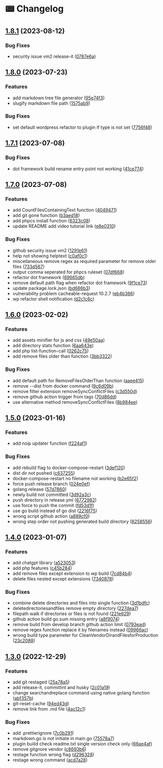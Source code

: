 # 📟 Changelog

## [1.8.1](https://github.com/artistudioxyz/aspri/compare/v1.8.0...v1.8.1) (2023-08-12)


### Bug Fixes

* security issue vm2 release-it ([0787e6a](https://github.com/artistudioxyz/aspri/commit/0787e6a6e811bf1b9453c8697e2f2b267eaf10df))

## [1.8.0](https://github.com/artistudioxyz/aspri/compare/v1.7.1...v1.8.0) (2023-07-23)


### Features

* add markdown tree file generator ([95e74f3](https://github.com/artistudioxyz/aspri/commit/95e74f3c05c88296b71630e893bd97983f31b609))
* slugify markdown file path ([1575ab9](https://github.com/artistudioxyz/aspri/commit/1575ab96e688e64f4dc18c7b4db768bd64663c8b))


### Bug Fixes

* set default wordpress refactor to plugin if type is not set ([7756f48](https://github.com/artistudioxyz/aspri/commit/7756f48c352a208461a2b2786c5e7ddf7a6ee88f))

## [1.7.1](https://github.com/artistudioxyz/aspri/compare/v1.7.0...v1.7.1) (2023-07-08)


### Bug Fixes

* dot framework build rename entry point not working ([41ce774](https://github.com/artistudioxyz/aspri/commit/41ce7747d94a269446b226de8f7833f749b13ec5))

## [1.7.0](https://github.com/artistudioxyz/aspri/compare/v1.6.0...v1.7.0) (2023-07-08)


### Features

* add CountFilesContainingText function ([4049471](https://github.com/artistudioxyz/aspri/commit/4049471d0379d77ad3590266092892adfcbf63c2))
* add git gone function ([b3aed18](https://github.com/artistudioxyz/aspri/commit/b3aed187b8e07ecac9d70619aecd28ccb0c839fe))
* add phpcs install function ([6323c08](https://github.com/artistudioxyz/aspri/commit/6323c080302c18fc0af4aa43e49301850038e7c6))
* update README add video tutorial link ([e8e0310](https://github.com/artistudioxyz/aspri/commit/e8e031050b8251996ae2abd54f2176e37f683ad9))


### Bug Fixes

* github security issue vm2 ([1291e61](https://github.com/artistudioxyz/aspri/commit/1291e616e9d6314d8fb2482754653ad308a49264))
* help not showing helptext ([c0af0c1](https://github.com/artistudioxyz/aspri/commit/c0af0c184c800a3d4596f8ab42c326e4bfe2bacd))
* miscellaneous remove regex as required parameter for remove older files ([733d567](https://github.com/artistudioxyz/aspri/commit/733d567054582157d8c3f564167dc448be79e84b))
* output comma seperated for phpcs ruleset ([07df668](https://github.com/artistudioxyz/aspri/commit/07df668b90f62e8fa544c058e64d35be413ade50))
* refactor dot framework ([69665db](https://github.com/artistudioxyz/aspri/commit/69665db2fd590e26a4198df844d8c48caaa06de5))
* remove default path flag when refactor dot framework ([9f1ce73](https://github.com/artistudioxyz/aspri/commit/9f1ce734a5727b37916f99b0613d333fdf6062dc))
* update package.lock.json ([bd686b3](https://github.com/artistudioxyz/aspri/commit/bd686b34708b5ca0c241919bf48f6cbb35dac7f1))
* vulnerability problem cacheable-request 10.2.7 ([eb4b366](https://github.com/artistudioxyz/aspri/commit/eb4b36671fa92c995c7efe7136b07161ac2a2351))
* wp refactor shell notification ([d2c1c6c](https://github.com/artistudioxyz/aspri/commit/d2c1c6cd4dce66f35d4be29cc4258df085f7e0f6))

## [1.6.0](https://github.com/artistudioxyz/aspri/compare/v1.5.0...v1.6.0) (2023-02-02)


### Features

* add assets minifier for js and css ([49e50aa](https://github.com/artistudioxyz/aspri/commit/49e50aad970f6da22aad0fb8aa8786d7975756d5))
* add directory stats function ([6aa643e](https://github.com/artistudioxyz/aspri/commit/6aa643eedcc150ada66d90f7f721762a0768a7d9))
* add php list-function-call ([0262c75](https://github.com/artistudioxyz/aspri/commit/0262c754311baef90f769a421ddeb1490ac55aaf))
* add remove files older than function ([3bb3322](https://github.com/artistudioxyz/aspri/commit/3bb3322c677896c1e425fd70b47ff6ec5b331946))


### Bug Fixes

* add default path for RemoveFilesOlderThan function ([aaee415](https://github.com/artistudioxyz/aspri/commit/aaee41512134fcf3d165ffbfeffc4108cd3a292f))
* remove --dist from docker command ([9c6d09b](https://github.com/artistudioxyz/aspri/commit/9c6d09bf156bca6f5e5e5a2e420d77baeea6e642))
* remove filter extension removeSyncConflictFiles ([c3d550d](https://github.com/artistudioxyz/aspri/commit/c3d550daf3dc3f40086d777946afcbf4fae0c064))
* remove github action trigger from tags ([70d86dd](https://github.com/artistudioxyz/aspri/commit/70d86dd8b1d85f1467432064cced275e04821d36))
* use alternative method removeSyncConflictFiles ([8b984ee](https://github.com/artistudioxyz/aspri/commit/8b984ee04ad83a2134df63473c701bbbde4d5ee7))

## [1.5.0](https://github.com/artistudioxyz/aspri/compare/v1.4.0...v1.5.0) (2023-01-16)


### Features

* add noip updater function ([f224af1](https://github.com/artistudioxyz/aspri/commit/f224af120c03e7799eff9dbdbdac4cd2891d3ba8))


### Bug Fixes

* add rebuild flag to docker-compose-restart ([3def120](https://github.com/artistudioxyz/aspri/commit/3def120a6122f467553fc025f2cdf081b3f83ced))
* dist dir not pushed ([c637255](https://github.com/artistudioxyz/aspri/commit/c637255d6ce912b9ee6b518d63e525796b63db24))
* docker-compose-restart no filename not working ([b2e65f2](https://github.com/artistudioxyz/aspri/commit/b2e65f28e198c49a5e009acf39188de342cd8bf8))
* force push release branch ([024e0ef](https://github.com/artistudioxyz/aspri/commit/024e0efc67a5479ab12a28e3503e47d4f3ca9992))
* golang release ([57d7860](https://github.com/artistudioxyz/aspri/commit/57d7860425e414a998f7b5a08cf8d352a305ff02))
* newly build not committed ([3d92a3c](https://github.com/artistudioxyz/aspri/commit/3d92a3cc91b6ced36b293da82c3d1ad000f58834))
* push directory in release.yml ([6772982](https://github.com/artistudioxyz/aspri/commit/6772982ae725e2eb92dc4fddcc3d069ad27fb9bd))
* use force to push the commit ([fd53d1f](https://github.com/artistudioxyz/aspri/commit/fd53d1f11cdbf1c44d2c18e70eb2a1beca9ab4b1))
* use go build instead of go dist ([2216f75](https://github.com/artistudioxyz/aspri/commit/2216f75bcf08169c801da84d76a565aa0b8b3ad2))
* wrong script github action ([a889cf0](https://github.com/artistudioxyz/aspri/commit/a889cf09a6a0f482377b30fdf832312f649ab0f5))
* wrong step order not pushing generated build directory ([8258556](https://github.com/artistudioxyz/aspri/commit/82585564d596364f189fe296acbedb46de36ff66))

## [1.4.0](https://github.com/artistudioxyz/aspri/compare/v1.3.0...v1.4.0) (2023-01-07)


### Features

* add chatgpt library ([a523053](https://github.com/artistudioxyz/aspri/commit/a523053237219c1716a6fe4a1b01a19a7e8d648d))
* add php features ([c45b284](https://github.com/artistudioxyz/aspri/commit/c45b284a9e39c6f88a94602d41e86d9b1d05d9bd))
* add remove files except extension to wp build ([7cd84b4](https://github.com/artistudioxyz/aspri/commit/7cd84b4e6624b9f55aed02f68b012360f72e68e1))
* delete files nested except extensions ([7340878](https://github.com/artistudioxyz/aspri/commit/7340878645ed078e25c2232e8828aef23f68e30a))


### Bug Fixes

* combine delete directories and files into single function ([3d1bdfc](https://github.com/artistudioxyz/aspri/commit/3d1bdfc265b41898b21af6a9314eefa3f1fc5a6f))
* deletedirectoriesandfiles remove empty directory ([227dea7](https://github.com/artistudioxyz/aspri/commit/227dea76cac169319260d690c21d53d6b1575661))
* filepath walk if directories or files is not found ([221e629](https://github.com/artistudioxyz/aspri/commit/221e6295ebed14310266f7cb4a1fa60de2326b10))
* github action build go.sum missing entry ([a8f9074](https://github.com/artistudioxyz/aspri/commit/a8f9074dad9d32961f5ebcfc273e81e89540d96e))
* remove build from develop branch github action limit ([0793ead](https://github.com/artistudioxyz/aspri/commit/0793ead7563031f18e95b7c34441ffb7e9557056))
* remove regex function replace it by filenames instead ([09966ac](https://github.com/artistudioxyz/aspri/commit/09966ac7d767ee0e4d9a97599b2d149233bee188))
* wrong build type parameter for CleanVendorDirandFilesforProduction ([23c2088](https://github.com/artistudioxyz/aspri/commit/23c208877101d187c528d34472ba36eda0881947))

## [1.3.0](https://github.com/artistudioxyz/aspri/compare/v1.2.0...v1.3.0) (2022-12-29)


### Features

* add git restaged ([25a78a5](https://github.com/artistudioxyz/aspri/commit/25a78a51546ec60a9d723bbc2bf6b2d7c5cffdd3))
* add release-it, commitlint and husky ([2c01a19](https://github.com/artistudioxyz/aspri/commit/2c01a19b5a6079b31f028a2a27114ee8e3f987a6))
* change searchandreplace command using native golang function ([abf357b](https://github.com/artistudioxyz/aspri/commit/abf357b6ac1de03a4c4aa012a344be3f2de3fe0e))
* git-reset-cache ([94ed43d](https://github.com/artistudioxyz/aspri/commit/94ed43d0715b607cd6237c2192f465aa51360e22))
* remove link from .md file ([4ac12c1](https://github.com/artistudioxyz/aspri/commit/4ac12c14abb0883a31d3083c12186c24fd738b49))


### Bug Fixes

* add .prettierignore ([7c0b291](https://github.com/artistudioxyz/aspri/commit/7c0b2913527723c4ee2943a717b99b2fa951136b))
* markdown.go is not initiate in main.go ([75578a7](https://github.com/artistudioxyz/aspri/commit/75578a7dd8b3ad17a5c6b573da0674ddbd372cbc))
* plugin buiild check readme.txt single version check only ([66ae4af](https://github.com/artistudioxyz/aspri/commit/66ae4aff8df4dad5f1183a41372ab2414086550b))
* remove gitgnore vendor ([c8693b6](https://github.com/artistudioxyz/aspri/commit/c8693b6e289e6889924a9261a4e7b825777734b9))
* restage function wrong flag ([d296328](https://github.com/artistudioxyz/aspri/commit/d2963285cc9098737420883a078ea2b357de1309))
* restage wrong command ([acd7a28](https://github.com/artistudioxyz/aspri/commit/acd7a2848f09db8398f78c14a7eab827262e5716))